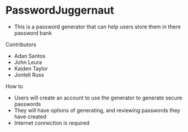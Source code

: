 # PasswordJuggernaut
- This is a password generator that can help users store them in there password bank


Contributors
- Adan Santos
- John Leura
- Kaiden Taylor
- Jontell Russ

How to
- Users will create an account to use the generator to generate secure passwords
- They will have options of generating, and reviewing passwords they have created
- Internet connection is required

